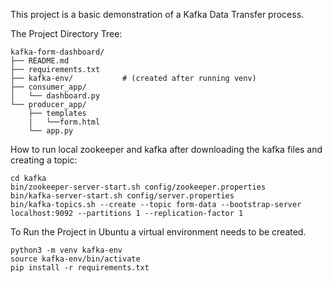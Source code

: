 This project is a basic demonstration of a Kafka Data Transfer process.

The Project Directory Tree:

```
kafka-form-dashboard/
├── README.md
├── requirements.txt
├── kafka-env/           # (created after running venv)
├── consumer_app/
│   └── dashboard.py
└── producer_app/
    ├── templates
    |   └──form.html
    └── app.py
```

How to run local zookeeper and kafka after downloading the kafka files and creating a topic:

```
cd kafka
bin/zookeeper-server-start.sh config/zookeeper.properties
bin/kafka-server-start.sh config/server.properties
bin/kafka-topics.sh --create --topic form-data --bootstrap-server localhost:9092 --partitions 1 --replication-factor 1
```

To Run the Project in Ubuntu a virtual environment needs to be created.

```
python3 -m venv kafka-env
source kafka-env/bin/activate
pip install -r requirements.txt
```
